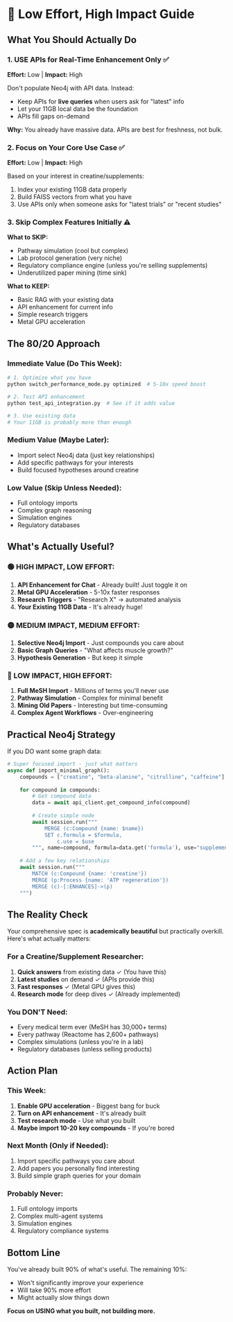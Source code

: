 # 🎯 Low Effort, High Impact Guide

## What You Should Actually Do

### 1. **USE APIs for Real-Time Enhancement Only** ✅
**Effort:** Low | **Impact:** High

Don't populate Neo4j with API data. Instead:
- Keep APIs for **live queries** when users ask for "latest" info
- Let your 11GB local data be the foundation
- APIs fill gaps on-demand

**Why:** You already have massive data. APIs are best for freshness, not bulk.

### 2. **Focus on Your Core Use Case** ✅
**Effort:** Low | **Impact:** High

Based on your interest in creatine/supplements:
1. Index your existing 11GB data properly
2. Build FAISS vectors from what you have
3. Use APIs only when someone asks for "latest trials" or "recent studies"

### 3. **Skip Complex Features Initially** ⚠️
**What to SKIP:**
- Pathway simulation (cool but complex)
- Lab protocol generation (very niche)
- Regulatory compliance engine (unless you're selling supplements)
- Underutilized paper mining (time sink)

**What to KEEP:**
- Basic RAG with your existing data
- API enhancement for current info
- Simple research triggers
- Metal GPU acceleration

## The 80/20 Approach

### Immediate Value (Do This Week):
```bash
# 1. Optimize what you have
python switch_performance_mode.py optimized  # 5-10x speed boost

# 2. Test API enhancement
python test_api_integration.py  # See if it adds value

# 3. Use existing data
# Your 11GB is probably more than enough
```

### Medium Value (Maybe Later):
- Import select Neo4j data (just key relationships)
- Add specific pathways for your interests
- Build focused hypotheses around creatine

### Low Value (Skip Unless Needed):
- Full ontology imports
- Complex graph reasoning
- Simulation engines
- Regulatory databases

## What's Actually Useful?

### 🟢 HIGH IMPACT, LOW EFFORT:
1. **API Enhancement for Chat** - Already built! Just toggle it on
2. **Metal GPU Acceleration** - 5-10x faster responses
3. **Research Triggers** - "Research X" → automated analysis
4. **Your Existing 11GB Data** - It's already huge!

### 🟡 MEDIUM IMPACT, MEDIUM EFFORT:
1. **Selective Neo4j Import** - Just compounds you care about
2. **Basic Graph Queries** - "What affects muscle growth?"
3. **Hypothesis Generation** - But keep it simple

### 🔴 LOW IMPACT, HIGH EFFORT:
1. **Full MeSH Import** - Millions of terms you'll never use
2. **Pathway Simulation** - Complex for minimal benefit
3. **Mining Old Papers** - Interesting but time-consuming
4. **Complex Agent Workflows** - Over-engineering

## Practical Neo4j Strategy

If you DO want some graph data:

```python
# Super focused import - just what matters
async def import_minimal_graph():
    compounds = ["creatine", "beta-alanine", "citrulline", "caffeine"]
    
    for compound in compounds:
        # Get compound data
        data = await api_client.get_compound_info(compound)
        
        # Create simple node
        await session.run("""
            MERGE (c:Compound {name: $name})
            SET c.formula = $formula,
                c.use = $use
        """, name=compound, formula=data.get('formula'), use="supplement")
        
    # Add a few key relationships
    await session.run("""
        MATCH (c:Compound {name: 'creatine'})
        MERGE (p:Process {name: 'ATP regeneration'})
        MERGE (c)-[:ENHANCES]->(p)
    """)
```

## The Reality Check

Your comprehensive spec is **academically beautiful** but practically overkill. Here's what actually matters:

### For a Creatine/Supplement Researcher:
1. **Quick answers** from existing data ✓ (You have this)
2. **Latest studies** on demand ✓ (APIs provide this)
3. **Fast responses** ✓ (Metal GPU gives this)
4. **Research mode** for deep dives ✓ (Already implemented)

### You DON'T Need:
- Every medical term ever (MeSH has 30,000+ terms)
- Every pathway (Reactome has 2,600+ pathways)
- Complex simulations (unless you're in a lab)
- Regulatory databases (unless selling products)

## Action Plan

### This Week:
1. **Enable GPU acceleration** - Biggest bang for buck
2. **Turn on API enhancement** - It's already built
3. **Test research mode** - Use what you built
4. **Maybe import 10-20 key compounds** - If you're bored

### Next Month (Only if Needed):
1. Import specific pathways you care about
2. Add papers you personally find interesting
3. Build simple graph queries for your domain

### Probably Never:
1. Full ontology imports
2. Complex multi-agent systems
3. Simulation engines
4. Regulatory compliance systems

## Bottom Line

You've already built 90% of what's useful. The remaining 10%:
- Won't significantly improve your experience
- Will take 90% more effort
- Might actually slow things down

**Focus on USING what you built, not building more.** 